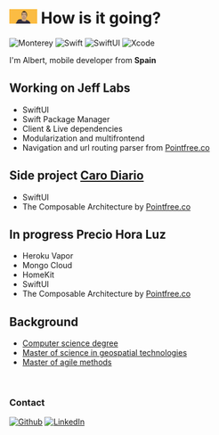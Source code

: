 <h1>
<img src="images/portrait.png" width="50" /> How is it going?
</h1>

<p> 
  <img alt="Monterey" src="https://img.shields.io/badge/macos-monterey-purple.svg" /> 
  <img alt="Swift" src="https://img.shields.io/badge/swift-5.6-orange.svg" /> 
  <img alt="SwiftUI" src="https://img.shields.io/badge/swiftui-3.0-darkblue" />
  <img alt="Xcode" src="https://img.shields.io/badge/xcode-13-blue" />
</p>

<p>I'm Albert, mobile developer from <b>Spain</b>

<h2>
Working on Jeff Labs
</h2>

<ul>
<li>SwiftUI</li>
<li>Swift Package Manager</li>
<li>Client & Live dependencies</li>
<li>Modularization and multifrontend</li>
<li>Navigation and url routing parser from <a href="https://www.pointfree.co">Pointfree.co</a></li>
</ul>

<h2>Side project <a href="https://apps.apple.com/us/app/id1587496005">Caro Diario</a></h2>

<ul>
<li>SwiftUI</li>
<li>The Composable Architecture by <a href="https://www.pointfree.co">Pointfree.co</a></li>
</ul>

<h2>In progress Precio Hora Luz</a></h2>

<ul>
<li>Heroku Vapor</li>
<li>Mongo Cloud</li>
<li>HomeKit</li>
<li>SwiftUI</li>
<li>The Composable Architecture by <a href="https://www.pointfree.co">Pointfree.co</a></li>
</ul>


<h2>Background</h2>

<ul>
<li><a href="https://www.uji.es/estudis/base/2022/graus/informatica/">Computer science degree</a></li>
<li><a href="https://mastergeotech.info/">Master of science in geospatial technologies</a></li>
<li><a href="https://www.salleurl.edu/es/estudios/master-en-metodos-agiles">Master of agile methods</a></li>
</ul>

 <h3>
Contact
</h3>
<p>
<a href="https://github.com/agescura" target="_blank"><img alt="Github" src="https://img.shields.io/badge/GitHub-%2312100E.svg?&style=for-the-badge&logo=Github&logoColor=white" /></a> <a href="https://www.linkedin.com/in/agescura" target="_blank"><img alt="LinkedIn" src="https://img.shields.io/badge/linkedin-%230077B5.svg?&style=for-the-badge&logo=linkedin&logoColor=white" /></a> 
</p>
